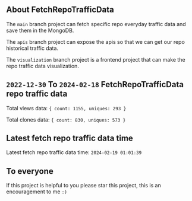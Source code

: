 ## About FetchRepoTrafficData

The `main` branch project can fetch specific repo everyday traffic data and save them in the MongoDB.

The `apis` branch project can expose the apis so that we can get our repo historical traffic data.

The `visualization` branch project is a frontend project that can make the repo traffic data visualization.

## `2022-12-30` To `2024-02-18` FetchRepoTrafficData repo traffic data

Total views data: `{ count: 1155, uniques: 293 }`

Total clones data: `{ count: 830, uniques: 573 }`

## Latest fetch repo traffic data time

Latest fetch repo traffic data time: `2024-02-19 01:01:39`

## To everyone

If this project is helpful to you please star this project, this is an encouragement to me `:)`



